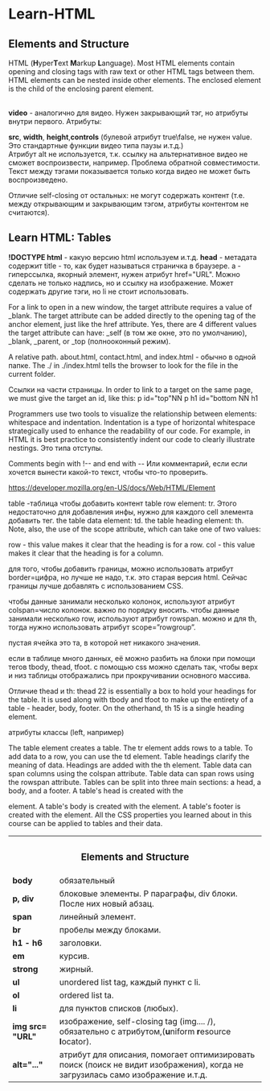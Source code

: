 # Learn-HTML
<!DOCTYPE html>
<body>
<h2>Elements and Structure</h2>
<div>HTML (<strong>H</strong>yper<strong>T</strong>ext <strong>M</strong>arkup <strong>L</strong>anguage). 
Most HTML elements contain opening and closing tags with raw text or other HTML tags between them.
HTML elements can be nested inside other elements. The enclosed element is the child of the enclosing parent element.</div>
<br>
  <div>
  <table>
      <tr> 
        <th colspan="2"><h3>Elements and Structure</h3></th>
    </tr>
    <tr>
      <td><strong>body</strong></td>
      <td>обязательный</td>
    </tr> 
    <tr>
      <td><strong>p, div</strong></td>
      <td>блоковые элементы. P параграфы, div блоки. После них новый абзац.</td>
    </tr>
    <tr>
      <td><strong>span</strong></td>
      <td>линейный элемент.</td>
    </tr>  
    <tr>
      <td><strong>br</strong></td>
      <td>пробелы между блоками.</td>
    </tr>
    <tr>
      <td><strong>h1 - h6</strong></td>
      <td>заголовки.</td>
    </tr>
    <tr>
      <td><strong>em</strong></td>
      <td>курсив.</td>
    </tr>
    <tr>
      <td><strong>strong</strong></td>
      <td>жирный.</td>
    </tr>
    <tr>
      <td><strong>ul</strong></td>
      <td>unordered list tag, каждый пункт с li.</td>
    </tr>
    <tr>
      <td><strong>ol</strong></td> 
      <td>ordered list ta.</td>
    </tr>
    <tr>
      <td><strong>li</strong></td>
      <td>для пунктов списков (любых).</td>
    </tr>
    <tr>
      <td><strong>img src= "URL"</strong></td>
      <td>изображение, self-closing tag (img.... /), обязательно с атрибутом,(<strong>u</strong>niform <strong>r</strong>esource <strong>l</strong>ocator).</td>
    </tr>
    <tr>
      <td><strong>alt="..."</strong></td>
      <td>атрибут для описания, помогает оптимизировать поиск (поиск не видит изображения), когда не загрузилась само изображение и.т.д.</td>
    </tr>

<strong>video</strong> - аналогично для видео. Нужен закрывающий тэг, но атрибуты внутри первого. Атрибуты: 

<strong>src</strong>, <strong>width</strong>, <strong>height</strong>,<strong>controls</strong> (булевой атрибут true\false, не нужен value. Это стандартные функции видео типа паузы и.т.д.) 
            <br>
            Атрибут alt не используется, т.к. ссылку на альтернативное видео не сможет воспроизвести, например. Проблема обратной совместимости.
            <br>
Текст между тэгами показывается только когда видео не может быть воспроизведено. 
            
Отличие self-closing от остальных: не могут содержать контент (т.е. между открывающим и закрывающим тэгом, атрибуты контентом не считаются). 

<h2>Learn HTML: Tables</h2>
<strong>!DOCTYPE html</strong> - какую версию html используем и.т.д.
<strong>head</strong> - метадата
содержит title - то, как будет называться страничка в браузере. 
a - гиперссылка, якорный элемент, нужен атрибут href="URL".
Можно сделать не только надпись, но и ссылку на изображение. Может содержать другие тэги, но li не стоит использовать. 

For a link to open in a new window, the target attribute requires a value of _blank. The target attribute can be added directly to the opening tag of the anchor element, just like the href attribute.
Yes, there are 4 different values the target attribute can have: _self (в том же окне, это по умолчанию), _blank, _parent, or _top (полнооконный режим). 

A relative path. about.html, contact.html, and index.html - обычно в одной папке. The ./ in ./index.html tells the browser to look for the file in the current folder. 

Ссылки на части страницы. In order to link to a target on the same page, we must give the target an id, like this:
p id="top"NN p
h1 id="bottom NN h1

Programmers use two tools to visualize the relationship between elements: whitespace and indentation. Indentation is a type of horizontal whitespace strategically used to enhance the readability of our code. For example, in HTML it is best practice to consistently indent our code to clearly illustrate nestings. Это типа отступы. 

Comments begin with !-- and end with -- Или комментарий, если если хочется вынести какой-то текст, чтобы что-то проверить.  

https://developer.mozilla.org/en-US/docs/Web/HTML/Element

table -таблица
чтобы добавить контент table row element: tr. Этого недостаточно для добавления инфы, нужно для каждого cell элемента добавить тег. 
the table data element: td. 
the table heading element: th.
Note, also, the use of the scope attribute, which can take one of two values:

row - this value makes it clear that the heading is for a row.
col - this value makes it clear that the heading is for a column.

для того, чтобы добавить границы, можно использовать атрибут border=цифра, но лучше не надо, т.к. это старая версия html. Сейчас границы лучше добавлять с использованием CSS. 

чтобы данные занимали несколько колонок, используют атрибут colspan=число колонок. важно по порядку вносить. 
чтобы данные занимали несколько row, используют атрибут rowspan. можно и для th, тогда нужно использовать атрибут scope=”rowgroup”. 

пустая ячейка это та, в которой нет никакого значения. 

если в таблице много данных, её можно разбить на блоки при помощи тегов tbody, thead, tfoot. с помощью css можно сделать так, чтобы верх и низ таблицы отображались при прокручивании основного массива. 

Отличие thead и th: thead 22 is essentially a box to hold your headings for the table. It is used along with tbody and tfoot to make up the entirety of a table - header, body, footer.
On the otherhand, th 15 is a single heading element.

атрибуты классы (left, например)



The table element creates a table.
The tr element adds rows to a table.
To add data to a row, you can use the td element.
Table headings clarify the meaning of data. Headings are added with the th element.
Table data can span columns using the colspan attribute.
Table data can span rows using the rowspan attribute.
Tables can be split into three main sections: a head, a body, and a footer.
A table's head is created with the <thead> element.
A table's body is created with the <tbody> element.
A table's footer is created with the <tfoot> element.
All the CSS properties you learned about in this course can be applied to tables and their data.
  </body>
